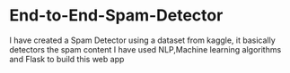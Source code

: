 ﻿# End-to-End-Spam-Detector
I have created a Spam Detector using a dataset from kaggle, it basically detectors the spam content 
I have used NLP,Machine learning algorithms and Flask to build this web app
